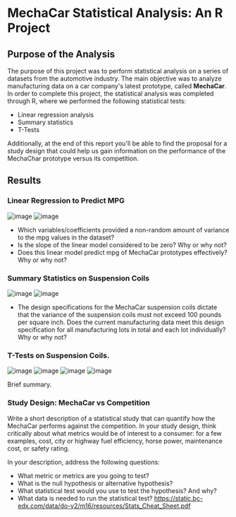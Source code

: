 # MechaCar Statistical Analysis: An R Project
## Purpose of the Analysis
The purpose of this project was to perform statistical analysis on a series of datasets from the automotive industry. The main objective was to analyze manufacturing data on a car company's latest prototype, called **MechaCar**. In order to complete this project, the statistical analysis was completed through R, where we performed the following statistical tests:
* Linear regression analysis
* Summary statistics
* T-Tests

Additionally, at the end of this report you'll be able to find the proposal for a study design that could help us gain information on the performance of the MechaChar prototype versus its competition. 
## Results
### Linear Regression to Predict MPG
![image](https://user-images.githubusercontent.com/113153777/218876936-bfc0871b-6139-4b77-8075-2448d74cda5e.png)
![image](https://user-images.githubusercontent.com/113153777/218877030-1549399b-b7ac-4ba3-ac82-1d37d0b54c40.png)

* Which variables/coefficients provided a non-random amount of variance to the mpg values in the dataset?
* Is the slope of the linear model considered to be zero? Why or why not?
* Does this linear model predict mpg of MechaCar prototypes effectively? Why or why not?

### Summary Statistics on Suspension Coils
![image](https://user-images.githubusercontent.com/113153777/218877109-99765e61-c5d3-4536-95c2-33e681620703.png)
![image](https://user-images.githubusercontent.com/113153777/218877138-6b87bf51-a71a-4498-827e-6dffa517903d.png)

* The design specifications for the MechaCar suspension coils dictate that the variance of the suspension coils must not exceed 100 pounds per square inch. Does the current manufacturing data meet this design specification for all manufacturing lots in total and each lot individually? Why or why not?

### T-Tests on Suspension Coils.
![image](https://user-images.githubusercontent.com/113153777/218877225-5128ba6e-e599-42b5-8ad6-c8806c74b763.png)
![image](https://user-images.githubusercontent.com/113153777/218877280-70b54be5-1600-4291-9844-e84cc540f3b2.png)
![image](https://user-images.githubusercontent.com/113153777/218877311-8b1d6d3e-a976-4921-969b-a381f5eec439.png)
![image](https://user-images.githubusercontent.com/113153777/218877328-92991567-2a25-4827-81d0-5c567c587f51.png)

Brief summary.

### Study Design: MechaCar vs Competition
Write a short description of a statistical study that can quantify how the MechaCar performs against the competition. In your study design, think critically about what metrics would be of interest to a consumer: for a few examples, cost, city or highway fuel efficiency, horse power, maintenance cost, or safety rating.

In your description, address the following questions:

* What metric or metrics are you going to test?
* What is the null hypothesis or alternative hypothesis?
* What statistical test would you use to test the hypothesis? And why?
* What data is needed to run the statistical test?
https://static.bc-edx.com/data/do-v2/m16/resources/Stats_Cheat_Sheet.pdf
